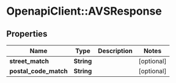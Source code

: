 # OpenapiClient::AVSResponse

## Properties
Name | Type | Description | Notes
------------ | ------------- | ------------- | -------------
**street_match** | **String** |  | [optional] 
**postal_code_match** | **String** |  | [optional] 


